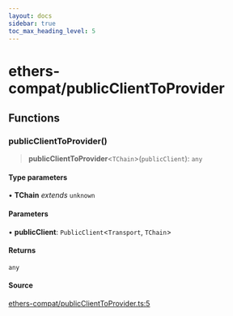 ```yaml
---
layout: docs
sidebar: true
toc_max_heading_level: 5
---
```


# ethers-compat/publicClientToProvider

## Functions

### publicClientToProvider()

> **publicClientToProvider**\<`TChain`\>(`publicClient`): `any`

#### Type parameters

• **TChain** *extends* `unknown`

#### Parameters

• **publicClient**: `PublicClient`\<`Transport`, `TChain`\>

#### Returns

`any`

#### Source

[ethers-compat/publicClientToProvider.ts:5](https://github.com/offchainlabs/arbitrum-orbit-sdk/blob/fa20b8d23170b5196c4c9cdb5fc2dfefa349f1c8/src/ethers-compat/publicClientToProvider.ts#L5)

